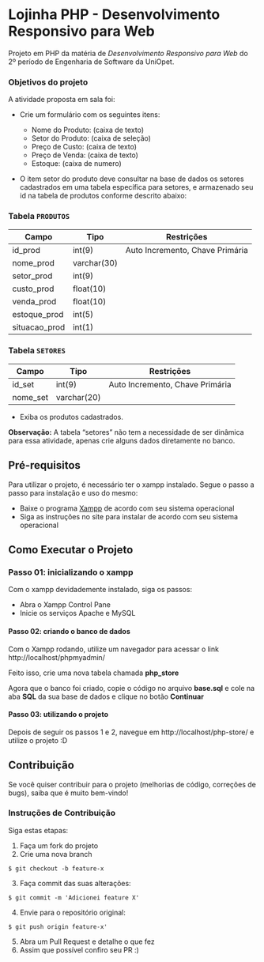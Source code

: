 
# Lojinha PHP - Desenvolvimento Responsivo para Web

Projeto em PHP da matéria de _Desenvolvimento Responsivo para Web_ do 2º período de Engenharia de Software da UniOpet.

### Objetivos do projeto

A atividade proposta em sala foi:

* Crie um formulário com os seguintes itens:
    * Nome do Produto: (caixa de texto)
    * Setor do Produto: (caixa de seleção)
    * Preço de Custo: (caixa de texto)
    * Preço de Venda: (caixa de texto)
    * Estoque: (caixa de numero)

* O item setor do produto deve consultar na base de dados os setores cadastrados em uma tabela específica para setores, e armazenado seu id na
tabela de produtos conforme descrito abaixo:

### Tabela `PRODUTOS`

| Campo           | Tipo           | Restrições         |
|-----------------|----------------|--------------------|
| id_prod         | int(9)         | Auto Incremento, Chave Primária |
| nome_prod       | varchar(30)    |                    |
| setor_prod      | int(9)         |                    |
| custo_prod      | float(10)      |                    |
| venda_prod      | float(10)      |                    |
| estoque_prod    | int(5)         |                    |
| situacao_prod   | int(1)         |                    |

### Tabela `SETORES`

| Campo           | Tipo           | Restrições         |
|-----------------|----------------|--------------------|
| id_set          | int(9)         | Auto Incremento, Chave Primária |
| nome_set        | varchar(20)    |                    |


* Exiba os produtos cadastrados.

**Observação:**
A tabela “setores” não tem a necessidade de ser dinâmica para essa atividade, apenas crie alguns dados diretamente no banco.

## Pré-requisitos

Para utilizar o projeto, é necessário ter o xampp instalado. Segue o passo a passo para instalação e uso do mesmo:

* Baixe o programa [Xampp](https://www.apachefriends.org/download.html) de acordo com seu sistema operacional
* Siga as instruções no site para instalar de acordo com seu sistema operacional

## Como Executar o Projeto

### Passo 01: inicializando o xampp
Com o xampp devidademente instalado, siga os passos:

* Abra o Xampp Control Pane
* Inicie os serviços Apache e MySQL

#### Passo 02: criando o banco de dados
Com o Xampp rodando, utilize um navegador para acessar o link http://localhost/phpmyadmin/ 

Feito isso, crie uma nova tabela chamada **php_store**

Agora que o banco foi criado, copie o código no arquivo **base.sql** e cole na aba **SQL** da sua base de dados e clique no botão **Continuar**

#### Passo 03: utilizando o projeto

Depois de seguir os passos 1 e 2, navegue em http://localhost/php-store/ e utilize o projeto :D


## Contribuição

Se você quiser contribuir para o projeto (melhorias de código, correções de bugs), saiba que é muito bem-vindo!

### Instruções de Contribuição

Siga estas etapas:

1. Faça um fork do projeto
2. Crie uma nova branch
```
$ git checkout -b feature-x
```
3. Faça commit das suas alterações:
```
$ git commit -m 'Adicionei feature X'
```
4. Envie para o repositório original:
```
$ git push origin feature-x'
```
5. Abra um Pull Request e detalhe o que fez
6. Assim que possível confiro seu PR :)
